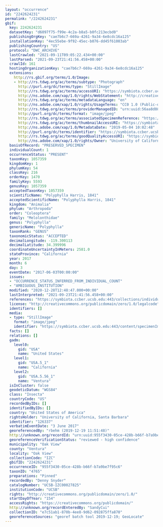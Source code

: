 ```yaml
---
layout: "occurrence"
id: "2242624231"
permalink: "/2242624231"
gbif:
  key: 2242624231
  datasetKey: "d6097f75-f99e-4c2a-b8a5-b0fc213ecbd0"
  publishingOrgKey: "cae7b6c7-669a-4261-9a34-6e8cdc16a125"
  installationKey: "4ec55ebe-9f92-45ec-b076-dd45f61003ab"
  publishingCountry: "US"
  protocol: "DWC_ARCHIVE"
  lastCrawled: "2021-09-11T09:05:22.434+00:00"
  lastParsed: "2021-09-23T21:41:56.458+00:00"
  crawlId: 161
  hostingOrganizationKey: "cae7b6c7-669a-4261-9a34-6e8cdc16a125"
  extensions:
    http://rs.gbif.org/terms/1.0/Image:
    - http://rs.tdwg.org/ac/terms/subtype: "Photograph"
      http://purl.org/dc/terms/type: "StillImage"
      http://rs.tdwg.org/ac/terms/accessURI: "https://symbiota.ccber.ucsb.edu:443/content/specimenImages/UCSB_IZC/UCSB-IZC00027/UCSB-IZC00027825.jpg"
      http://ns.adobe.com/xap/1.0/rights/WebStatement: "http://creativecommons.org/publicdomain/zero/1.0/"
      http://rs.tdwg.org/ac/terms/metadataLanguage: "en"
      http://ns.adobe.com/xap/1.0/rights/UsageTerms: "CC0 1.0 (Public-domain)"
      http://rs.tdwg.org/ac/terms/providerManagedID: "urn:uuid:56aa8d08-a92f-42a0-a630-c5ebb8f76018"
      http://purl.org/dc/terms/format: "image/jpeg"
      http://rs.tdwg.org/ac/terms/associatedSpecimenReference: "https://symbiota.ccber.ucsb.edu:443/collections/individual/index.php?occid=126337"
      http://rs.tdwg.org/ac/terms/thumbnailAccessURI: "https://symbiota.ccber.ucsb.edu:443/content/specimenImages/UCSB_IZC/UCSB-IZC00027/UCSB-IZC00027825_tn.jpg"
      http://ns.adobe.com/xap/1.0/MetadataDate: "2019-05-04 10:02:48"
      http://purl.org/dc/terms/identifier: "https://symbiota.ccber.ucsb.edu:443/content/specimenImages/UCSB_IZC/UCSB-IZC00027/UCSB-IZC00027825.jpg"
      http://rs.tdwg.org/ac/terms/goodQualityAccessURI: "https://symbiota.ccber.ucsb.edu:443/content/specimenImages/UCSB_IZC/UCSB-IZC00027/UCSB-IZC00027825.jpg"
      http://ns.adobe.com/xap/1.0/rights/Owner: "University of California, Santa Barbara"
  basisOfRecord: "PRESERVED_SPECIMEN"
  individualCount: 1
  occurrenceStatus: "PRESENT"
  taxonKey: 1057359
  kingdomKey: 1
  phylumKey: 54
  classKey: 216
  orderKey: 1470
  familyKey: 5593
  genusKey: 1057359
  acceptedTaxonKey: 1057359
  scientificName: "Polyphylla Harris, 1841"
  acceptedScientificName: "Polyphylla Harris, 1841"
  kingdom: "Animalia"
  phylum: "Arthropoda"
  order: "Coleoptera"
  family: "Melolonthidae"
  genus: "Polyphylla"
  genericName: "Polyphylla"
  taxonRank: "GENUS"
  taxonomicStatus: "ACCEPTED"
  decimalLongitude: -119.300113
  decimalLatitude: 34.399996
  coordinateUncertaintyInMeters: 2581.0
  stateProvince: "California"
  year: 2017
  month: 6
  day: 3
  eventDate: "2017-06-03T00:00:00"
  issues:
  - "OCCURRENCE_STATUS_INFERRED_FROM_INDIVIDUAL_COUNT"
  - "AMBIGUOUS_INSTITUTION"
  modified: "2020-12-28T12:48:47.000+00:00"
  lastInterpreted: "2021-09-23T21:41:56.458+00:00"
  references: "https://symbiota.ccber.ucsb.edu:443/collections/individual/index.php?occid=126337"
  license: "http://creativecommons.org/publicdomain/zero/1.0/legalcode"
  identifiers: []
  media:
  - type: "StillImage"
    format: "image/jpeg"
    identifier: "https://symbiota.ccber.ucsb.edu:443/content/specimenImages/UCSB_IZC/UCSB-IZC00027/UCSB-IZC00027825.jpg"
  facts: []
  relations: []
  gadm:
    level0:
      gid: "USA"
      name: "United States"
    level1:
      gid: "USA.5_1"
      name: "California"
    level2:
      gid: "USA.5.56_1"
      name: "Ventura"
  isInCluster: false
  geodeticDatum: "WGS84"
  class: "Insecta"
  countryCode: "US"
  recordedByIDs: []
  identifiedByIDs: []
  country: "United States of America"
  rightsHolder: "University of California, Santa Barbara"
  identifier: "126337"
  verbatimEventDate: "3 June 2017"
  georeferencedBy: "rbehm (2019-12-19 11:51:48)"
  http://unknown.org/recordId: "urn:uuid:955f3430-05ce-428b-b66f-b7a9be7f95c6"
  georeferenceVerificationStatus: "reviewed - high confidence"
  municipality: "Oak View"
  county: "Ventura"
  locality: "Oak View"
  collectionCode: "IZC"
  gbifID: "2242624231"
  occurrenceID: "955f3430-05ce-428b-b66f-b7a9be7f95c6"
  taxonID: "4765"
  preparations: "Pinned"
  recordedBy: "Denny Snyder"
  catalogNumber: "UCSB-IZC00027825"
  institutionCode: "UCSB"
  rights: "http://creativecommons.org/publicdomain/zero/1.0/"
  startDayOfYear: "154"
  accessRights: "https://creativecommons.org/publicdomain/"
  http://unknown.org/recordEnteredBy: "SandyCui"
  collectionID: "e7c51ab1-870b-4ee8-9d62-092875ffa870"
  georeferenceSources: "georef batch tool 2019-12-19; GeoLocate"
---
```

